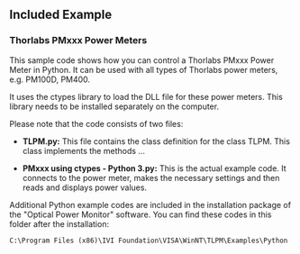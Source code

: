 ## Included Example

### Thorlabs PMxxx Power Meters
This sample code shows how you can control a Thorlabs PMxxx Power Meter in Python. It can be used with all types of Thorlabs power meters, e.g. PM100D, PM400.

It uses the ctypes library to load the DLL file for these power meters. This library needs to be installed separately on the computer.


Please note that the code consists of two files:

- **TLPM.py:** This file contains the class definition for the class TLPM. This class implements the methods ...

- **PMxxx using ctypes - Python 3.py:** This is the actual example code. It connects to the power meter, makes the necessary settings and then reads and displays power values.


Additional Python example codes are included in the installation package of the "Optical Power Monitor" software. You can find these codes in this folder after the installation:

```
C:\Program Files (x86)\IVI Foundation\VISA\WinNT\TLPM\Examples\Python
```

